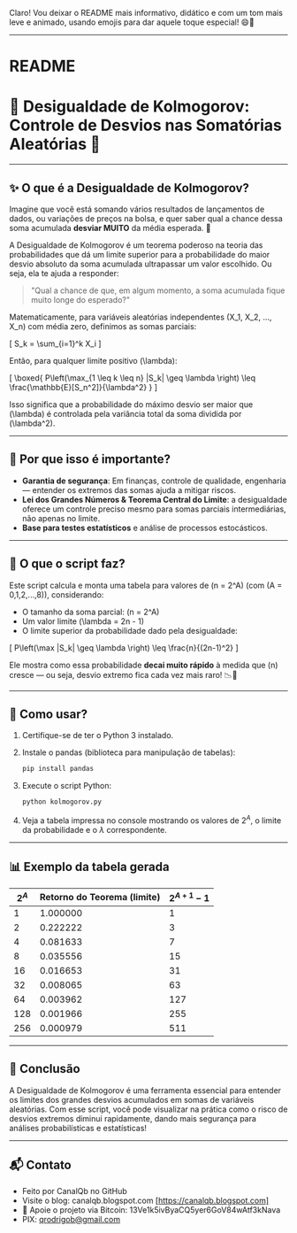 Claro! Vou deixar o README mais informativo, didático e com um tom mais leve e animado, usando emojis para dar aquele toque especial! 😄🚀

---

# README

# 🎲 Desigualdade de Kolmogorov: Controle de Desvios nas Somatórias Aleatórias 🚀

---

## ✨ O que é a Desigualdade de Kolmogorov?

Imagine que você está somando vários resultados de lançamentos de dados, ou variações de preços na bolsa, e quer saber qual a chance dessa soma acumulada **desviar MUITO** da média esperada. 🤔

A Desigualdade de Kolmogorov é um teorema poderoso na teoria das probabilidades que dá um limite superior para a probabilidade do maior desvio absoluto da soma acumulada ultrapassar um valor escolhido. Ou seja, ela te ajuda a responder:

> "Qual a chance de que, em algum momento, a soma acumulada fique muito longe do esperado?"

Matematicamente, para variáveis aleatórias independentes \(X_1, X_2, ..., X_n\) com média zero, definimos as somas parciais:

\[
S_k = \sum_{i=1}^k X_i
\]

Então, para qualquer limite positivo \(\lambda\):

\[
\boxed{
P\left(\max_{1 \leq k \leq n} |S_k| \geq \lambda \right) \leq \frac{\mathbb{E}[S_n^2]}{\lambda^2}
}
\]

Isso significa que a probabilidade do máximo desvio ser maior que \(\lambda\) é controlada pela variância total da soma dividida por \(\lambda^2\).


---

## 🎯 Por que isso é importante?

* **Garantia de segurança**: Em finanças, controle de qualidade, engenharia — entender os extremos das somas ajuda a mitigar riscos.
* **Lei dos Grandes Números & Teorema Central do Limite**: a desigualdade oferece um controle preciso mesmo para somas parciais intermediárias, não apenas no limite.
* **Base para testes estatísticos** e análise de processos estocásticos.

---

## 🧮 O que o script faz?

Este script calcula e monta uma tabela para valores de \(n = 2^A\) (com \(A = 0,1,2,...,8\)), considerando:

* O tamanho da soma parcial: \(n = 2^A\)
* Um valor limite \(\lambda = 2n - 1\)
* O limite superior da probabilidade dado pela desigualdade:

\[
P\left(\max |S_k| \geq \lambda \right) \leq \frac{n}{(2n-1)^2}
\]


Ele mostra como essa probabilidade **decai muito rápido** à medida que \(n\) cresce — ou seja, desvio extremo fica cada vez mais raro! 📉🎉


---

## 🚀 Como usar?

1. Certifique-se de ter o Python 3 instalado.
2. Instale o pandas (biblioteca para manipulação de tabelas):

   ```bash
   pip install pandas
   ```
3. Execute o script Python:

   ```bash
   python kolmogorov.py
   ```
4. Veja a tabela impressa no console mostrando os valores de $2^A$, o limite da probabilidade e o $\lambda$ correspondente.

---

## 📊 Exemplo da tabela gerada

| $2^A$ | Retorno do Teorema (limite) | $2^{A+1} - 1$ |
| ----- | --------------------------- | ------------- |
| 1     | 1.000000                    | 1             |
| 2     | 0.222222                    | 3             |
| 4     | 0.081633                    | 7             |
| 8     | 0.035556                    | 15            |
| 16    | 0.016653                    | 31            |
| 32    | 0.008065                    | 63            |
| 64    | 0.003962                    | 127           |
| 128   | 0.001966                    | 255           |
| 256   | 0.000979                    | 511           |

---

## 🎉 Conclusão

A Desigualdade de Kolmogorov é uma ferramenta essencial para entender os limites dos grandes desvios acumulados em somas de variáveis aleatórias. Com esse script, você pode visualizar na prática como o risco de desvios extremos diminui rapidamente, dando mais segurança para análises probabilísticas e estatísticas!

---  

## 📬 Contato

* Feito por CanalQb no GitHub 
* Visite o blog: canalqb.blogspot.com [https://canalqb.blogspot.com]
* 💸 Apoie o projeto via Bitcoin: 13Ve1k5ivByaCQ5yer6GoV84wAtf3kNava
* PIX: qrodrigob@gmail.com
